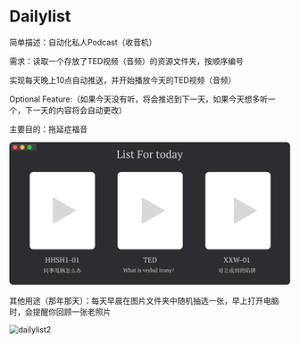 # Dailylist

简单描述：自动化私人Podcast（收音机）

需求：读取一个存放了TED视频（音频）的资源文件夹，按顺序编号

实现每天晚上10点自动推送，并开始播放今天的TED视频（音频）

Optional Feature:（如果今天没有听，将会推迟到下一天，如果今天想多听一个，下一天的内容将会自动更改）

主要目的：拖延症福音

![dailylist](./assets/dailylist.png)



其他用途（那年那天）：每天早晨在图片文件夹中随机抽选一张，早上打开电脑时，会提醒你回顾一张老照片

![dailylist2](./assets/dailylist2.png)

